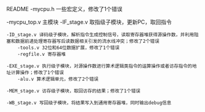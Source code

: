 README
-mycpu.h 一些宏定义，修改了1个错误

-mycpu_top.v 主模块
	-IF_stage.v 取指级子模块，更新PC，取回指令

	-ID_stage.v 译码级子模块，解析指令生成控制信号，读取寄存器堆获得源操作数，并利用阻塞和数据前递处理寄存器写后读数据相关引发的流水线冲突；修改了2个错误
		-tools.v 32位和64位数据扩展，修改了1个错误
		-regfile.v 寄存器堆

	-EXE_stage.v 执行级子模块，对源操作数进行算术逻辑类指令的运算操作或者访存指令的地址计算操作；修改了1个错误
		-alu.v 算术逻辑单元，修改了2个错误

	-MEM_stage.v 访存级子模块，取回访存的结果；修改了1个错误

	-WB_stage.v 写回级子模块，将结果写入到通用寄存器堆，同时输出debug信息